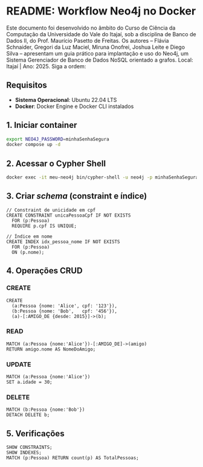 
# README: Workflow Neo4j no Docker

Este documento foi desenvolvido no âmbito do Curso de Ciência da Computação da Universidade do Vale do Itajaí, sob a disciplina de Banco de Dados II, do Prof. Maurício Pasetto de Freitas. 
Os autores – Flávia Schnaider, Gregori da Luz Maciel, Miruna Onofrei, Joshua Leite e Diego Silva – apresentam um guia prático para implantação e uso do Neo4j, um Sistema Gerenciador de Banco de Dados NoSQL orientado a grafos.
Local: Itajaí | Ano: 2025. Siga a ordem:

## Requisitos

- **Sistema Operacional**: Ubuntu 22.04 LTS  
- **Docker**: Docker Engine e Docker CLI instalados 


## 1. Iniciar container

```bash
export NEO4J_PASSWORD=minhaSenhaSegura
docker compose up -d
```

## 2. Acessar o Cypher Shell

```bash
docker exec -it meu-neo4j bin/cypher-shell -u neo4j -p minhaSenhaSegura
```

## 3. Criar _schema_ (constraint e índice)

```cypher
// Constraint de unicidade em cpf
CREATE CONSTRAINT unicaPessoaCpf IF NOT EXISTS
  FOR (p:Pessoa)
  REQUIRE p.cpf IS UNIQUE;

// Índice em nome
CREATE INDEX idx_pessoa_nome IF NOT EXISTS
  FOR (p:Pessoa)
  ON (p.nome);
```

## 4. Operações CRUD

### CREATE

```cypher
CREATE
  (a:Pessoa {nome: 'Alice', cpf: '123'}),
  (b:Pessoa {nome: 'Bob',   cpf: '456'}),
  (a)-[:AMIGO_DE {desde: 2015}]->(b);
```

### READ

```cypher
MATCH (a:Pessoa {nome:'Alice'})-[:AMIGO_DE]->(amigo)
RETURN amigo.nome AS NomeDoAmigo;
```

### UPDATE

```cypher
MATCH (a:Pessoa {nome:'Alice'})
SET a.idade = 30;
```

### DELETE

```cypher
MATCH (b:Pessoa {nome:'Bob'})
DETACH DELETE b;
```

## 5. Verificações

```cypher
SHOW CONSTRAINTS;
SHOW INDEXES;
MATCH (p:Pessoa) RETURN count(p) AS TotalPessoas;
```
